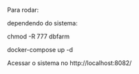 Para rodar:

dependendo do sistema:

chmod -R 777 dbfarm

docker-compose up -d

Acessar o sistema no http://localhost:8082/
